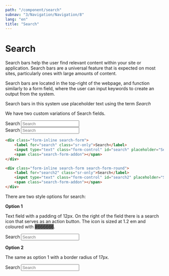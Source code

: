 ```yaml
---
path: "/component/search"
subnav: "3/Navigation/Navigation/8"
lang: "en"
title: "Search"
---
```


<helmet>
<title> Search - Aurora Design System </title>
</helmet>

# Search

Search bars help the user find relevant content within your site or application. Search bars are a universal feature that is expected on most sites, particularly ones with large amounts of content.

Search bars are located in the top-right of the webpage, and function similarly to a form field, where the user can input keywords to create an output from the system.

Search bars in this system use placeholder text using the term _Search_

<documentationtabs remove="react">
    <doctabpanel type="html">
          
We have two custom variations of Search fields. 
    
<div class="form-inline search-form mb-3 mt-3">
    <label for="search" class="sr-only">Search</label>
    <input type="text" class="form-control" id="search" placeholder="Search">
    <span class="search-form-addon">
    </span>
</div>

<div class="form-inline search-form search-form-round">
    <label for="search2" class="sr-only">Search</label>
    <input type="text" class="form-control" id="search2" placeholder="Search">
    <span class="search-form-addon"></span>
</div>

```html
<div class="form-inline search-form">
    <label for="search" class="sr-only">Search</label>
    <input type="text" class="form-control" id="search" placeholder="Search">
    <span class="search-form-addon"></span>
</div>

<div class="form-inline search-form search-form-round">
    <label for="search2" class="sr-only">Search</label>
    <input type="text" class="form-control" id="search2" placeholder="Search">
    <span class="search-form-addon"></span>
</div>
```

</doctabpanel>
    <doctabpanel type="design">
          
There are two style options for search:

**Option 1**

Text field with a padding of 12px. On the right of the field there is a search icon that serves as an action button. The icon is sized at 1.2 em and coloured with <badge style="background-color: #666666">#666666</badge>.

<div class="form-inline search-form mb-3">
    <label for="search" class="sr-only">Search</label>
    <input type="text" class="form-control" id="search" placeholder="Search">
    <span class="search-form-addon">
    </span>
</div>


**Option 2**

The same as option 1 with a border radius of 17px.

<div class="form-inline search-form search-form-round">
    <label for="search2" class="sr-only">Search</label>
    <input type="text" class="form-control" id="search2" placeholder="Search">
    <span class="search-form-addon">
    </span>
</div>

</doctabpanel>
    </documentationtabs>



